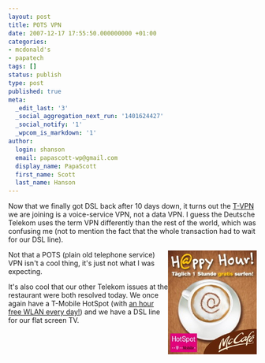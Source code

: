 ```yaml
---
layout: post
title: POTS VPN
date: 2007-12-17 17:55:50.000000000 +01:00
categories:
- mcdonald's
- papatech
tags: []
status: publish
type: post
published: true
meta:
  _edit_last: '3'
  _social_aggregation_next_run: '1401624427'
  _social_notify: '1'
  _wpcom_is_markdown: '1'
author:
  login: shanson
  email: papascott-wp@gmail.com
  display_name: PapaScott
  first_name: Scott
  last_name: Hanson
---
```

<p>Now that we finally got DSL back after 10 days down, it turns out the <a href="http://www.t-systems.com/tsi/en/30948/Home/LargeEnterprise/Solutions/Telecommunications/TVPN/1-TVPN">T-VPN</a> we are joining is a voice-service VPN, not a data VPN. I guess the Deutsche Telekom uses the term VPN differently than the rest of the world, which was confusing me (not to mention the fact that the whole transaction had to wait for our DSL line).</p>
<p><a href="http://mcdonalds.de/html.php?t=McCaf%E9%AE&amp;c=mccafe_wlan"><img src="/wordpress/wp-content/uploads/2007/12/wlan.jpg" alt="wlan.jpg" border="0" width="180" height="211" align="right" /></a>Not that a POTS (plain old telephone service) VPN isn't a cool thing, it's just not what I was expecting.</p>
<p>It's also cool that our other Telekom issues at the restaurant were both resolved today. We once again have a T-Mobile HotSpot (with <a href="http://mcdonalds.de/html.php?t=McCaf%E9%AE&amp;c=mccafe_wlan">an hour free WLAN every day!</a>) and we have a DSL line for our flat screen TV.</p>
